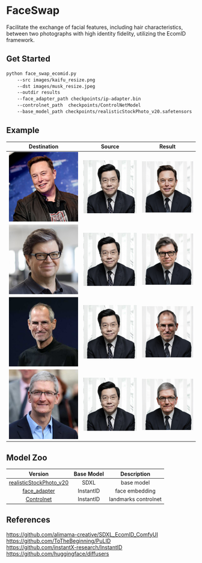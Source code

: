 # FaceSwap
Facilitate the exchange of facial features, including hair characteristics, between two photographs with high identity fidelity, utilizing the EcomID framework.



## Get Started
```sh
python face_swap_ecomid.py  
    --src images/kaifu_resize.png
    --dst images/musk_resize.jpeg 
    --outdir results
    --face_adapter_path checkpoints/ip-adapter.bin 
    --controlnet_path  checkpoints/ControlNetModel 
    --base_model_path checkpoints/realisticStockPhoto_v20.safetensors
```

## Example
| Destination| Source | Result |
| --- | --- | --- |
| ![](images/musk_resize.jpeg) |![](images/kaifu_resize.png) | ![](images/musk_resize_swaped.png) |
| ![](images/yann-lecun_resize.jpg) |![](images/kaifu_resize.png) | ![](images/yann-lecun_resize_swaped.png) |
| ![](images/test.jpg) |![](images/kaifu_resize.png) | ![](images/test_swaped.png) |
| ![](images/Cook.jpg) |![](images/kaifu_resize.png) | ![](images/Cook_swaped.png) |
## Model Zoo

|                                              Version                                               | Base Model |                                                                                              Description                                                                                              |
|:--------------------------------------------------------------------------------------------------:|:----------:|:-----------------------------------------------------------------------------------------------------------------------------------------------------------------------------------------------------:|
|              [realisticStockPhoto_v20](https://huggingface.co/lllyasviel/fav_models/blob/main/fav/realisticStockPhoto_v20.safetensors)              |    SDXL    |     base model          |
| [face_adapter](https://huggingface.co/InstantX/InstantID/tree/main) |    InstantID    |            face embedding              |
| [Controlnet](https://huggingface.co/InstantX/InstantID/tree/main) |    InstantID    | landmarks controlnet |


## References
https://github.com/alimama-creative/SDXL_EcomID_ComfyUI \
https://github.com/ToTheBeginning/PuLID \
https://github.com/instantX-research/InstantID \
https://github.com/huggingface/diffusers
